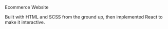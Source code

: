 Ecommerce Website

Built with HTML and SCSS from the ground up, then implemented React to make it interactive.
